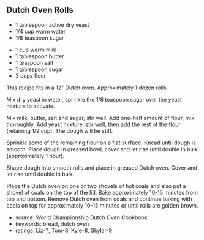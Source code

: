 Dutch Oven Rolls
----------------

- 1 tablespoon active dry yeast
- 1/4 cup warm water
- 1/8 teaspoon sugar
<!-- -->
- 1 cup warm milk
- 1 tablespoon butter
- 1 teaspoon salt
- 1 tablespoon sugar
- 3 cups flour

This recipe fits in a 12" Dutch oven.  Approximately 1 dozen rolls.

Mix dry yeast in water, sprinkle the 1/8 teaspoon sugar over the yeast
mixture to activate.

Mix milk, butter, salt and sugar, stir well.  Add one-half amount of
flour, mix thoroughly.  Add yeast mixture, stir well, then add the
rest of the flour (retaining 1/2 cup).  The dough will be stiff.

Sprinkle some of the remaining flour on a flat surface.  Knead until
dough is smooth.  Place dough in greased bowl, cover and let rise
until double in bulk (approximately 1 hour).

Shape dough into smooth rolls and place in greased Dutch oven.  Cover
and let rise until double in bulk.

Place the Dutch oven on one or two shovels of hot coals and also put a
shovel of coals on the top of the lid.  Bake approximately 10-15
minutes from top and bottom.  Remove Dutch oven from coals and
continue baking with coals on top for approximately 10-15 minutes or
until rolls are golden brown.

- source: World Championship Dutch Oven Cookbook
- keywords: bread, dutch oven
- ratings: Liz-?, Tom-8, Kyle-8, Skylar-9
